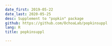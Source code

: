 ```yaml
---
date_first: 2019-05-22
date_last: 2020-05-25
desc: Supplement to "popkin" package
github: https://github.com/OchoaLab/popkinsuppl
lang: R
title: popkinsuppl

---
```

